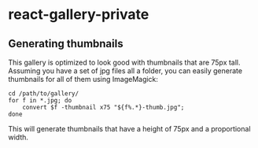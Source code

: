 # react-gallery-private

## Generating thumbnails

This gallery is optimized to look good with thumbnails that are 75px tall. Assuming you have a set
of jpg files all a folder, you can easily generate thumbnails for all of them using ImageMagick:

```
cd /path/to/gallery/
for f in *.jpg; do
    convert $f -thumbnail x75 "${f%.*}-thumb.jpg";
done
```

This will generate thumbnails that have a height of 75px and a proportional width.